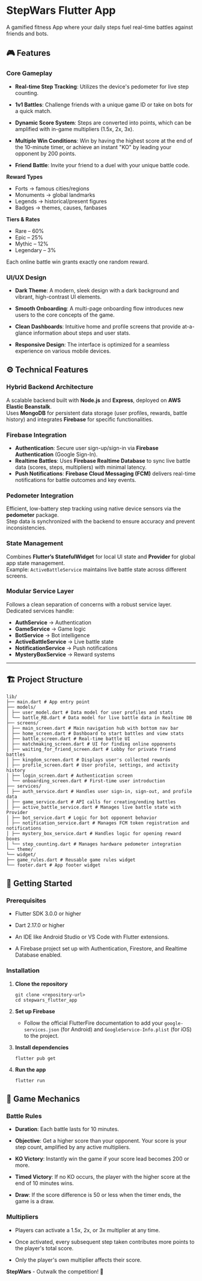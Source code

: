 StepWars Flutter App
====================

A gamified fitness App where your daily steps fuel real-time battles against friends and bots.

🎮 Features
-----------

### Core Gameplay

-   **Real-time Step Tracking**: Utilizes the device's pedometer for live step counting.

-   **1v1 Battles**: Challenge friends with a unique game ID or take on bots for a quick match.

-   **Dynamic Score System**: Steps are converted into points, which can be amplified with in-game multipliers (1.5x, 2x, 3x).

-   **Multiple Win Conditions**: Win by having the highest score at the end of the 10-minute timer, or achieve an instant "KO" by leading your opponent by 200 points.

-   **Friend Battle**: Invite your friend to a duel with your unique battle code.

**Reward Types**
- Forts → famous cities/regions  
- Monuments → global landmarks  
- Legends → historical/present figures  
- Badges → themes, causes, fanbases  

**Tiers & Rates**
- Rare – 60%  
- Epic – 25%  
- Mythic – 12%  
- Legendary – 3%  

Each online battle win grants exactly one random reward.

### UI/UX Design

-   **Dark Theme**: A modern, sleek design with a dark background and vibrant, high-contrast UI elements.

-   **Smooth Onboarding**: A multi-page onboarding flow introduces new users to the core concepts of the game.

-   **Clean Dashboards**: Intuitive home and profile screens that provide at-a-glance information about steps and user stats.

-   **Responsive Design**: The interface is optimized for a seamless experience on various mobile devices.

## ⚙️ Technical Features

### Hybrid Backend Architecture
A scalable backend built with **Node.js** and **Express**, deployed on **AWS Elastic Beanstalk**.  
Uses **MongoDB** for persistent data storage (user profiles, rewards, battle history) and integrates **Firebase** for specific functionalities.

### Firebase Integration
- **Authentication**: Secure user sign-up/sign-in via **Firebase Authentication** (Google Sign-In).  
- **Realtime Battles**: Uses **Firebase Realtime Database** to sync live battle data (scores, steps, multipliers) with minimal latency.  
- **Push Notifications**: **Firebase Cloud Messaging (FCM)** delivers real-time notifications for battle outcomes and key events.

### Pedometer Integration
Efficient, low-battery step tracking using native device sensors via the **pedometer** package.  
Step data is synchronized with the backend to ensure accuracy and prevent inconsistencies.

### State Management
Combines **Flutter’s StatefulWidget** for local UI state and **Provider** for global app state management.  
Example: `ActiveBattleService` maintains live battle state across different screens.

### Modular Service Layer
Follows a clean separation of concerns with a robust service layer.  
Dedicated services handle:
- **AuthService** → Authentication  
- **GameService** → Game logic  
- **BotService** → Bot intelligence  
- **ActiveBattleService** → Live battle state  
- **NotificationService** → Push notifications  
- **MysteryBoxService** → Reward systems  

---


🏗️ Project Structure
---------------------

```
lib/
├── main.dart # App entry point
├── models/
│ ├── user_model.dart # Data model for user profiles and stats
│ └── battle_RB.dart # Data model for live battle data in Realtime DB
├── screens/
│ ├── main_screen.dart # Main navigation hub with bottom nav bar
│ ├── home_screen.dart # Dashboard to start battles and view stats
│ ├── battle_screen.dart # Real-time battle UI
│ ├── matchmaking_screen.dart # UI for finding online opponents
│ ├── waiting_for_friend_screen.dart # Lobby for private friend battles
│ ├── kingdom_screen.dart # Displays user's collected rewards
│ ├── profile_screen.dart # User profile, settings, and activity history
│ ├── login_screen.dart # Authentication screen
│ └── onboarding_screen.dart # First-time user introduction
├── services/
│ ├── auth_service.dart # Handles user sign-in, sign-out, and profile data
│ ├── game_service.dart # API calls for creating/ending battles
│ ├── active_battle_service.dart # Manages live battle state with Provider
│ ├── bot_service.dart # Logic for bot opponent behavior
│ ├── notification_service.dart # Manages FCM token registration and notifications
│ ├── mystery_box_service.dart # Handles logic for opening reward boxes
│ └── step_counting.dart # Manages hardware pedometer integration
└── theme/
└── widget/
├── game_rules.dart # Reusable game rules widget
└── footer.dart # App footer widget
```


🚀 Getting Started
------------------

### Prerequisites

-   Flutter SDK 3.0.0 or higher

-   Dart 2.17.0 or higher

-   An IDE like Android Studio or VS Code with Flutter extensions.

-   A Firebase project set up with Authentication, Firestore, and Realtime Database enabled.

### Installation

1.  **Clone the repository**

    ```
    git clone <repository-url>
    cd stepwars_flutter_app

    ```

2.  **Set up Firebase**

    -   Follow the official FlutterFire documentation to add your `google-services.json` (for Android) and `GoogleService-Info.plist` (for iOS) to the project.

3.  **Install dependencies**

    ```
    flutter pub get

    ```

4.  **Run the app**

    ```
    flutter run

    ```

🎯 Game Mechanics
-----------------

### Battle Rules

-   **Duration**: Each battle lasts for 10 minutes.

-   **Objective**: Get a higher score than your opponent. Your score is your step count, amplified by any active multipliers.

-   **KO Victory**: Instantly win the game if your score lead becomes 200 or more.

-   **Timed Victory**: If no KO occurs, the player with the higher score at the end of 10 minutes wins.

-   **Draw**: If the score difference is 50 or less when the timer ends, the game is a draw.


### Multipliers

-   Players can activate a 1.5x, 2x, or 3x multiplier at any time.

-   Once activated, every subsequent step taken contributes more points to the player's total score.

-   Only the player's own multiplier affects their score.


**StepWars** - Outwalk the competition! 🚀